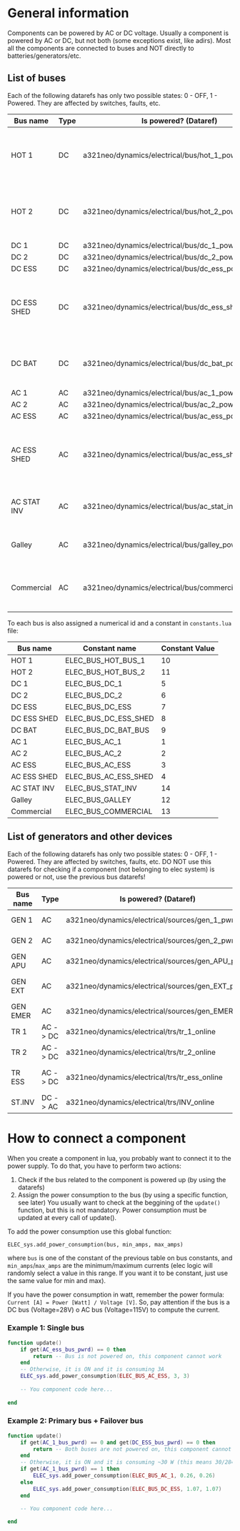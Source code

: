# General information
Components can be powered by AC or DC voltage. Usually a component is powered by
AC or DC, but not both (some exceptions exist, like adirs). Most all the components are
connected to buses and NOT directly to batteries/generators/etc. 

## List of buses
Each of the following datarefs has only two possible states: 0 - OFF, 1 - Powered. They are affected by switches, faults, etc.

| Bus name    | Type | Is powered?  (Dataref)                              | Note                                                                          |
|-------------|------|-----------------------------------------------------|-------------------------------------------------------------------------------|
| HOT 1       | DC   | a321neo/dynamics/electrical/bus/hot_1_powered       | Directly connected to BAT 1. Battery switch does not affect this bus.         |
| HOT 2       | DC   | a321neo/dynamics/electrical/bus/hot_2_powered       | Directly connected to BAT 2. Battery switch does not affect this bus.         |
| DC 1        | DC   | a321neo/dynamics/electrical/bus/dc_1_powered        |                                                                               |
| DC 2        | DC   | a321neo/dynamics/electrical/bus/dc_2_powered        |                                                                               |
| DC ESS      | DC   | a321neo/dynamics/electrical/bus/dc_ess_powered      |                                                                               |
| DC ESS SHED | DC   | a321neo/dynamics/electrical/bus/dc_ess_shed_powered | Part of the DC ESS bus that can be powered off under some failure conditions. |
| DC BAT      | DC   | a321neo/dynamics/electrical/bus/dc_bat_powered      | Battery interconnection bus. This is not necessarily powered.                 |
| AC 1        | AC   | a321neo/dynamics/electrical/bus/ac_1_powered        |                                                                               |
| AC 2        | AC   | a321neo/dynamics/electrical/bus/ac_2_powered        |                                                                               |
| AC ESS      | AC   | a321neo/dynamics/electrical/bus/ac_ess_powered      |                                                                               |
| AC ESS SHED | AC   | a321neo/dynamics/electrical/bus/ac_ess_shed_powered | Part of the AC ESS bus that can be powered off under some failure conditions. |
| AC STAT INV | AC   | a321neo/dynamics/electrical/bus/ac_stat_inv         | This is powered when static inverter is on.                                   |
| Galley      | AC   | a321neo/dynamics/electrical/bus/galley_powered      | Main and secondary galley, in-seat power supply.                              |
| Commercial  | AC   | a321neo/dynamics/electrical/bus/commercial_powered  | Cabin and cargo lights, toilets, entertainment, etc.                          |

To each bus is also assigned a numerical id and a constant in `constants.lua` file:

| Bus name    | Constant name        | Constant Value |
|-------------|----------------------|----------------|
| HOT 1       | ELEC_BUS_HOT_BUS_1   | 10             |
| HOT 2       | ELEC_BUS_HOT_BUS_2   | 11             |
| DC 1        | ELEC_BUS_DC_1        | 5              |
| DC 2        | ELEC_BUS_DC_2        | 6              |
| DC ESS      | ELEC_BUS_DC_ESS      | 7              |
| DC ESS SHED | ELEC_BUS_DC_ESS_SHED | 8              |
| DC BAT      | ELEC_BUS_DC_BAT_BUS  | 9              |
| AC 1        | ELEC_BUS_AC_1        | 1              |
| AC 2        | ELEC_BUS_AC_2        | 2              |
| AC ESS      | ELEC_BUS_AC_ESS      | 3              |
| AC ESS SHED | ELEC_BUS_AC_ESS_SHED | 4              |
| AC STAT INV | ELEC_BUS_STAT_INV    | 14              |
| Galley      | ELEC_BUS_GALLEY      | 12             |
| Commercial  | ELEC_BUS_COMMERCIAL  | 13             |

## List of generators and other devices
Each of the following datarefs has only two possible states: 0 - OFF, 1 - Powered. They are affected by switches, faults, etc. DO NOT use this datarefs for checking if a component (not belonging to elec system) is powered or not, use the previous bus datarefs!

| Bus name | Type     | Is powered?  (Dataref)                           | Note                      |
|----------|----------|--------------------------------------------------|---------------------------|
| GEN 1    | AC       | a321neo/dynamics/electrical/sources/gen_1_pwr    | Engine 1 generator        |
| GEN 2    | AC       | a321neo/dynamics/electrical/sources/gen_2_pwr    | Engine 2 generator        |
| GEN APU  | AC       | a321neo/dynamics/electrical/sources/gen_APU_pwr  | APU generator             |
| GEN EXT  | AC       | a321neo/dynamics/electrical/sources/gen_EXT_pwr  | External power supply     |
| GEN EMER | AC       | a321neo/dynamics/electrical/sources/gen_EMER_pwr | RAT generator             |
| TR 1     | AC -> DC | a321neo/dynamics/electrical/trs/tr_1_online      | Transformer Rectifier 1   |
| TR 2     | AC -> DC | a321neo/dynamics/electrical/trs/tr_2_online      | Transformer Rectifier 2   |
| TR ESS   | AC -> DC | a321neo/dynamics/electrical/trs/tr_ess_online    | Transformer Rectifier ESS |
| ST.INV   | DC -> AC | a321neo/dynamics/electrical/trs/INV_online       | Static Inverter           |


# How to connect a component

When you create a component in lua, you probably want to connect it to the power supply. To do that, you have to perform two actions:
1. Check if the bus related to the component is powered up (by using the datarefs)
2. Assign the power consumption to the bus (by using a specific function, see later)
You usually want to check at the beggining of the `update()` function, but this is not mandatory. Power consumption must be updated at every call of update().

To add the power consumption use this global function:

  `ELEC_sys.add_power_consumption(bus, min_amps, max_amps)`

where `bus` is one of the constant of the previous table on bus constants, and `min_amps`/`max_amps` are the minimum/maximum currents (elec logic will randomly select a value in this range. If you want it to be constant, just use the same value for min and max).

If you have the power consumption in watt, remember the power formula: `Current [A] = Power [Watt] / Voltage [V]`. So, pay attention if the bus is a DC bus (Voltage=28V) o AC bus (Voltage=115V) to compute the current. 

### Example 1: Single bus

```lua
function update()
    if get(AC_ess_bus_pwrd) == 0 then
        return -- Bus is not powered on, this component cannot work
    end
    -- Otherwise, it is ON and it is consuming 3A
    ELEC_sys.add_power_consumption(ELEC_BUS_AC_ESS, 3, 3)
    
    -- You component code here...
    
end
```

### Example 2: Primary bus + Failover bus
```lua
function update()
    if get(AC_1_bus_pwrd) == 0 and get(DC_ESS_bus_pwrd) == 0 then
        return -- Both buses are not powered on, this component cannot work
    end
    -- Otherwise, it is ON and it is consuming ~30 W (this means 30/28=1.07A in DC and 30/115=0.26A in AC)
    if get(AC_1_bus_pwrd) == 1 then
        ELEC_sys.add_power_consumption(ELEC_BUS_AC_1, 0.26, 0.26)
    else
        ELEC_sys.add_power_consumption(ELEC_BUS_DC_ESS, 1.07, 1.07)
    end
    
    -- You component code here...

end
```
